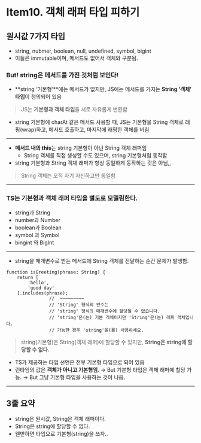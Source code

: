 # Item10. 객체 래퍼 타입 피하기
## 원시값 7가지 타입

- string, nubmer, boolean, null, undefined, symbol, bigint
- 이들은 immutable이며, 메서드도 없어서 객체와 구분됨.

### But! string은 메서드를 가진 것처럼 보인다!

- **string ‘기본형’**에는 메서드가 없지만, JS에는 메서드를 가지는 **String ‘객체’ 타입**이 정의되어 있음

> JS는 **기본형과 객체 타입**을 서로 자유롭게 변환함
> 
- string 기본형에 charAt 같은 메서드 사용할 때, JS는 기본형을 String 객체로 래핑(wrap)하고, 메서드 호출하고, 마지막에 래핑한 객체를 버림

---

- **메서드 내의 this**는 string 기본형이 아닌 String 객체 래퍼임
    - String 객체를 직접 생성할 수도 있으며, string 기본형처럼 동작함
- string 기본형과 String 객체 래퍼가 항상 동일하게 동작하는 것은 아님,,

> String 객체는 오직 자기 자신하고만 동일함
> 

---

### TS는 기본형과 객체 래퍼 타입을 별도로 모델링한다.

- string과 String
- number과 Number
- boolean과 Boolean
- symbol 과 Symbol
- bingint 와 BigInt

---

- string을 매개변수로 받는 메서드에 String 객체를 전달하는 순간 문제가 발생함.

```tsx
function isGreeting(phrase: String) {
	return [
		'hello',
		'good day'
	].includes(phrase);
				//  ~~~~~~~~~
				// 'String' 형식의 인수는
				// 'string' 형식의 매개변수에 할당될 수 없습니다.
				// 'string'은(는) 기본 개체이지만 'String'은(는) 래퍼 객체입니다.
				// 가능한 경우 'string'을(를) 사용하세요.
```

> string(기본형)은 String(객체 래퍼)에 할당할 수 있지만, **String은 string에 할당할 수 없다.**
> 
- TS가 제공하는 타입 선언은 전부 기본형 타입으로 되어 있음
- 런타임의 값은 **객체가 아니고 기본형임**. → But 기본형 타입은 객체 래퍼에 할당 가능. → But 그냥 기본형 타입을 사용하는 것이 나음.

---

## 3줄 요약

- string은 원시값, String은 객체 래퍼이다.
- String은 string에 할당할 수 없다.
- 웬만하면 타입으로 기본형(string)을 쓰자..
